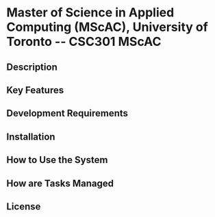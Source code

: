 # Master of Science in Applied Computing (MScAC), University of Toronto -- CSC301 MScAC
## Description

## Key Features

## Development Requirements

## Installation

## How to Use the System

## How are Tasks Managed

## License
